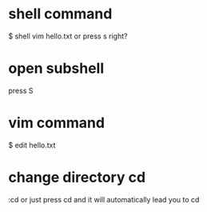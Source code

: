 # shell command
$ shell vim hello.txt
or press s right?

# open subshell
press S

# vim command
$ edit hello.txt

# change directory cd
:cd
or just press 
cd and it will automatically lead you to cd
